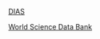 
[DIAS](http://himawari.diasjp.net/expert/)

[World Science Data Bank](https://seg-web.nict.go.jp/wsdb_osndisk/shareDirDownload/03ZzRnKS?lang=en)


